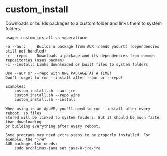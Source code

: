 # custom_install
Downloads or builds packages to a custom folder and links them to system folders.

	usage: custom_install.sh <operation>

	-a --aur:     Builds a package from AUR (needs yaourt) (dependencies still not handled)
	-r --repo:    Downloads a package and its dependencies from common repositories (uses pacman)
	-i --install: Links downloaded or built files to system folders

	Use --aur or --repo with ONE PACKAGE AT A TIME!
	Don't forget to run --install after --aur or --repo!

	Examples:
	    custom_install.sh --aur jre
	    custom_install.sh --repo wine
	    custom_install.sh --install

	When using in an AppVM, you'll need to run --install after every reboot, so files 
	stored will be linked to system folders. But it should be much faster than downloading
	or building everything after every reboot.

	Some programs may need extra steps to be properly installed. For exemple, the "jre" 
	AUR package also needs:
	    sudo archlinux-java set java-8-jre/jre
